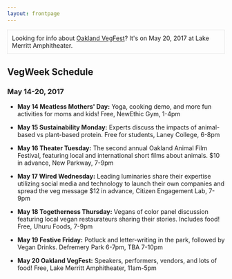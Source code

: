 ```yaml
---
layout: frontpage
---
```


<p style="font-size: 1em; border: 1px dotted lightgray; padding: 10px">
  Looking for info about <a href="https://OaklandVegFest.com">Oakland VegFest</a>? It's on May 20, 2017 at Lake Merritt Amphitheater.
</p>

## VegWeek Schedule

### May 14-20, 2017

* **May 14 Meatless Mothers' Day:** Yoga, cooking demo, and more fun activities for moms and kids! Free, NewEthic Gym, 1-4pm

* **May 15 Sustainability Monday:** Experts discuss the impacts of animal-based vs plant-based protein. Free for students, Laney College, 6-8pm

* **May 16 Theater Tuesday:** The second annual Oakland Animal Film Festival, featuring local and international short films about animals. $10 in advance, New Parkway, 7-9pm

* **May 17 Wired Wednesday:** Leading luminaries share their expertise utilizing social media and technology to launch their own companies and spread the veg message $12 in advance, Citizen Engagement Lab, 7-9pm

* **May 18 Togetherness Thursday:** Vegans of color panel discussion featuring local vegan restaurateurs sharing their stories. Includes food! Free, Uhuru Foods, 7-9pm

* **May 19 Festive Friday:** Potluck and letter-writing in the park, followed by Vegan Drinks. Defremery Park 6-7pm, TBA 7-10pm

* **May 20 Oakland VegFest:** Speakers, performers, vendors, and lots of food! Free, Lake Merritt Amphitheater, 11am-5pm
